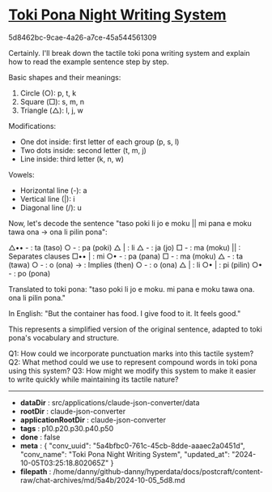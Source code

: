 # [Toki Pona Night Writing System](https://claude.ai/chat/5a4bfbc0-761c-45cb-8dde-aaaec2a0451d)

5d8462bc-9cae-4a26-a7ce-45a544561309

 Certainly. I'll break down the tactile toki pona writing system and explain how to read the example sentence step by step.

Basic shapes and their meanings:

1. Circle (○): p, t, k
2. Square (□): s, m, n
3. Triangle (△): l, j, w

Modifications:
- One dot inside: first letter of each group (p, s, l)
- Two dots inside: second letter (t, m, j)
- Line inside: third letter (k, n, w)

Vowels:
- Horizontal line (-): a
- Vertical line (|): i
- Diagonal line (/): u

Now, let's decode the sentence "taso poki li jo e moku || mi pana e moku tawa ona → ona li pilin pona":

△•• -  : ta (taso)
○ -    : pa (poki)
△ |    : li
△ -    : ja (jo)
□ -    : ma (moku)
||      : Separates clauses
□•• |  : mi
○• -   : pa (pana)
□ -    : ma (moku)
△ -    : ta (tawa)
○ -    : o (ona)
→       : Implies (then)
○ -    : o (ona)
△ |    : li
○• |   : pi (pilin)
○• -   : po (pona)

Translated to toki pona: "taso poki li jo e moku. mi pana e moku tawa ona. ona li pilin pona."

In English: "But the container has food. I give food to it. It feels good."

This represents a simplified version of the original sentence, adapted to toki pona's vocabulary and structure.

Q1: How could we incorporate punctuation marks into this tactile system?
Q2: What method could we use to represent compound words in toki pona using this system?
Q3: How might we modify this system to make it easier to write quickly while maintaining its tactile nature?

---

* **dataDir** : src/applications/claude-json-converter/data
* **rootDir** : claude-json-converter
* **applicationRootDir** : claude-json-converter
* **tags** : p10.p20.p30.p40.p50
* **done** : false
* **meta** : {
  "conv_uuid": "5a4bfbc0-761c-45cb-8dde-aaaec2a0451d",
  "conv_name": "Toki Pona Night Writing System",
  "updated_at": "2024-10-05T03:25:18.802065Z"
}
* **filepath** : /home/danny/github-danny/hyperdata/docs/postcraft/content-raw/chat-archives/md/5a4b/2024-10-05_5d8.md